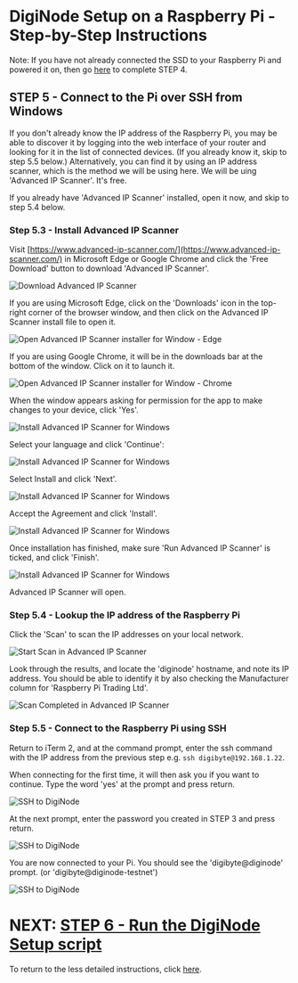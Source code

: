 # DigiNode Setup on a Raspberry Pi - Step-by-Step Instructions

Note: If you have not already connected the SSD to your Raspberry Pi and powered it on, then go [here](/docs/rpi_setup_step4_boot_pi.md) to complete STEP 4.

## STEP 5 - Connect to the Pi over SSH from Windows

If you don't already know the IP address of the Raspberry Pi, you may be able to discover it by logging into the web interface of your router and looking for it in the list of connected devices. (If you already know it, skip to step 5.5 below.) Alternatively, you can find it by using an IP address scanner, which is the method we will be using here. We will be uing 'Advanced IP Scanner'. It's free. 

If you already have 'Advanced IP Scanner' installed, open it now, and skip to step 5.4 below. 

### Step 5.3 - Install Advanced IP Scanner

Visit [https://www.advanced-ip-scanner.com/](https://www.advanced-ip-scanner.com/) in Microsoft Edge or Google Chrome and click the 'Free Download' button to download 'Advanced IP Scanner'.

![Download Advanced IP Scanner](/images/win_setup_5_3a.png)

If you are using Microsoft Edge, click on the 'Downloads' icon in the top-right corner of the browser window, and then click on the Advanced IP Scanner install file to open it.

![Open Advanced IP Scanner installer for Window - Edge](/images/win_setup_5_3b_edge.png)

If you are using Google Chrome, it will be in the downloads bar at the bottom of the window. Click on it to launch it.

![Open Advanced IP Scanner installer for Window - Chrome](/images/win_setup_5_3b_chrome.png)

When the window appears asking for permission for the app to make changes to your device, click 'Yes'.

![Install Advanced IP Scanner for Windows](/images/win_setup_5_3c.jpg)

Select your language and click 'Continue':

![Install Advanced IP Scanner for Windows](/images/win_setup_5_3d.png)

Select Install and click 'Next'.

![Install Advanced IP Scanner for Windows](/images/win_setup_5_3e.png)

Accept the Agreement and click 'Install'.

![Install Advanced IP Scanner for Windows](/images/win_setup_5_3f.png)

Once installation has finished, make sure 'Run Advanced IP Scanner' is ticked, and click 'Finish'.

![Install Advanced IP Scanner for Windows](/images/win_setup_5_3g.png)

Advanced IP Scanner will open.

### Step 5.4 - Lookup the IP address of the Raspberry Pi

Click the 'Scan' to scan the IP addresses on your local network.

![Start Scan in Advanced IP Scanner](/images/win_setup_5_4a.png)

Look through the results, and locate the 'diginode' hostname, and note its IP address. You should be able to identify it by also checking the Manufacturer column for 'Raspberry Pi Trading Ltd'.

![Scan Completed in Advanced IP Scanner](/images/win_setup_5_4b.png)

### Step 5.5 - Connect to the Raspberry Pi using SSH

Return to iTerm 2, and at the command prompt, enter the ssh command with the IP address from the previous step e.g. ```ssh digibyte@192.168.1.22```.

When connecting for the first time, it will then ask you if you want to continue. Type the word 'yes' at the prompt and press return.

![SSH to DigiNode](/images/win_setup_5_5a.png)

At the next prompt, enter the password you created in STEP 3 and press return.

![SSH to DigiNode](/images/win_setup_5_5b.png)

You are now connected to your Pi. You should see the 'digibyte@diginode' prompt. (or 'digibyte@diginode-testnet')

![SSH to DigiNode](/images/win_setup_5_5c.png)


# NEXT: [STEP 6 - Run the DigiNode Setup script](/docs/rpi_setup_step6_run_diginode_setup.md)

To return to the less detailed instructions, click [here](/docs/rpi_setup.md).